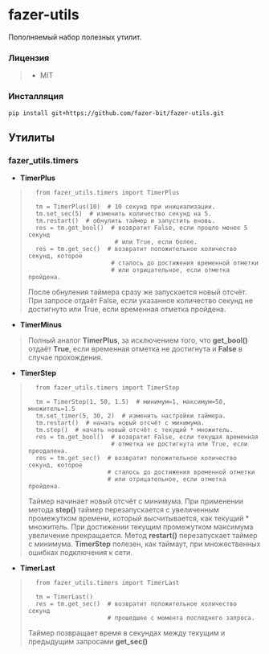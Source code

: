 
# fazer-utils

Пополняемый набор полезных утилит.

### Лицензия
>* MIT
### Инсталляция
    pip install git+https://github.com/fazer-bit/fazer-utils.git
## Утилиты
### fazer_utils.timers
* **TimerPlus**
>
>       from fazer_utils.timers import TimerPlus
>    
>       tm = TimerPlus(10)  # 10 секунд при инициализации.
>       tm.set_sec(5)  # изменить количество секунд на 5.
>       tm.restart()  # обнулить таймер и запустить вновь.
>       res = tm.get_bool()  # возвратит False, если прошло менее 5 секунд
>                             # или True, если более.        
>       res = tm.get_sec()  # возвратит положительное количество секунд, которое 
>                            # сталось до достижения временной отметки
>                            # или отрицательное, если отметка пройдена.
> После обнуления таймера сразу же запускается новый отсчёт.
> При запросе отдаёт False, если указанное количество секунд не достигнуто 
> или True, если временная отметка пройдена.

* **TimerMinus**
>
> Полный аналог **TimerPlus**, за исключением того, что 
> **get_bool()** отдаёт **True**, если временная отметка не достигнута и
> **False** в случае прохождения.


* **TimerStep**
>
>       from fazer_utils.timers import TimerStep
>    
>       tm = TimerStep(1, 50, 1.5)  # минимум=1, максимум=50, множитель=1.5
>       tm.set_timer(5, 30, 2)  # изменить настройки таймера.
>       tm.restart()  # начать новый отсчёт с минимума.
>       tm.step()  # начать новый отсчёт с текущий * множитель.
>       res = tm.get_bool()  # возвратит False, если текущая временная 
>                            # отметка не достигнута или True, если преодалена.        
>       res = tm.get_sec()  # возвратит положительное количество секунд, которое 
>                           # сталось до достижения временной отметки
>                           # или отрицательное, если отметка пройдена.
> Таймер начинает новый отсчёт с минимума. При применении метода **step()**
> таймер перезапускается с увеличенным промежутком времени, который 
> высчитывается, как текущий * множитель. При достижении текущим промежутком
> максимума увеличение прекращается.
> Метод **restart()** перезапускает таймер с минимума.
> **TimerStep** полезен, как таймаут, при множественных ошибках подключения к сети.

* **TimerLast**
>
>       from fazer_utils.timers import TimerLast
>    
>       tm = TimerLast()
>       res = tm.get_sec()  # возвратит положительное количество секунд
>                           # прошедшее с момента последнего запроса.
> Таймер позвращает время в секундах между текущим и предыдущим 
> запросами **get_sec()**